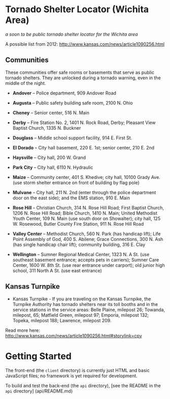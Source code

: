 # Tornado Shelter Locator (Wichita Area)
_a soon to be public tornado shelter locator for the Wichita area_

A possible list from 2012: http://www.kansas.com/news/article1090256.html

## Communities

These communities offer safe rooms or basements that serve as public tornado shelters. They are unlocked during a tornado warning, even in the middle of the night.

* **Andover** – Police department, 909 Andover Road

* **Augusta** – Public safety building safe room, 2100 N. Ohio

* **Cheney** – Senior center, 516 N. Main

* **Derby** – Fire Station No. 2, 1401 N. Rock Road, Derby; Pleasant View Baptist Church, 1335 N. Buckner

* **Douglass** – Middle school support facility, 914 E. First St.

* **El Dorado** – City hall basement, 220 E. 1st; senior center, 210 E. 2nd

* **Haysville** – City hall, 200 W. Grand

* **Park City** – City hall, 6110 N. Hydraulic

* **Maize** – Community center, 401 S. Khedive; city hall, 10100 Grady Ave. (use storm shelter entrance on front of building by flag pole)

* **Mulvane** – City hall, 211 N. 2nd (enter through the police department door on the east side); and the EMS station, 910 E. Main

* **Rose Hill** – Christian Church, 314 N. Rose Hill Road; First Baptist Church, 1206 N. Rose Hill Road; Bible Church, 1410 N. Main; United Methodist Youth Center, 109 N. Main (use south door on Showalter); city hall, 125 W. Rosewood, Butler County Fire Station, 911 N. Rose Hill Road

* **Valley Center** – Methodist Church, 560 N. Park (has handicap lift); Life Point Assembly of God, 400 S. Abilene; Grace Connections, 300 N. Ash (has single handicap chair lift); community building, 316 E. Clay

* **Wellington** – Sumner Regional Medical Center, 1323 N. A St. (use southeast basement entrance; accepts pets in carriers); Sumner Care Center, 1600 W. 8th St. (use rear entrance under carport); old junior high school, 311 North A St. (use east entrance)

## Kansas Turnpike
* Kansas Turnpike - If you are traveling on the Kansas Turnpike, the Turnpike Authority has tornado shelters near its toll booths and in the service stations in the service areas: Belle Plaine, milepost 26; Towanda, milepost, 65; Matfield Green, milepost 97; Emporia, milepost 132; Topeka, milepost 188; Lawrence, milepost 209.

Read more here: http://www.kansas.com/news/article1090256.html#storylink=cpy

# Getting Started
The front-end (the `client` directory) is currently just HTML and basic JavaScript files; no framework is yet required for development.

To build and test the back-end (the `api` directory), [see the README in the `api` directory] (api/README.md)
